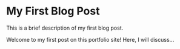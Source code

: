 # My First Blog Post
This is a brief description of my first blog post.

Welcome to my first post on this portfolio site! Here, I will discuss...
